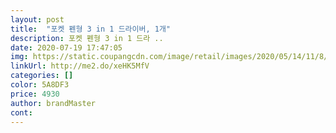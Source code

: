 ```yaml
---
layout: post 
title:  "포켓 펜형 3 in 1 드라이버, 1개" 
description: 포켓 펜형 3 in 1 드라 ..
date: 2020-07-19 17:47:05 
img: https://static.coupangcdn.com/image/retail/images/2020/05/14/11/8/c27432c4-ebe6-4989-a94a-97a2fbc0153e.jpg 
linkUrl: http://me2.do/xeHK5MfV 
categories: [] 
color: 5A8DF3 
price: 4930 
author: brandMaster 
cont:  
---
```

 